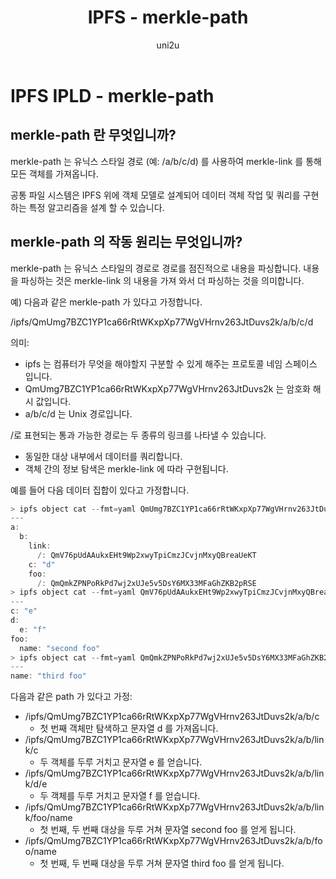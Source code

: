 ﻿---
layout: post
title: "IPFS - merkle-path"
categories:
  - IPFS_Review
tags:
  - IPFS_merkel_path
lang: ko
author: "uni2u"
meta: "Springfield"
---

# IPFS IPLD - merkle-path

## merkle-path 란 무엇입니까?

merkle-path 는 유닉스 스타일 경로 (예: /a/b/c/d) 를 사용하여 merkle-link 를 통해 모든 객체를 가져옵니다.

공통 파일 시스템은 IPFS 위에 객체 모델로 설계되어 데이터 객체 작업 및 쿼리를 구현하는 특정 알고리즘을 설계 할 수 있습니다.

## merkle-path 의 작동 원리는 무엇입니까?

merkle-path 는 유닉스 스타일의 경로로 경로를 점진적으로 내용을 파싱합니다. 내용을 파싱하는 것은 merkle-link 의 내용을 가져 와서 더 파싱하는 것을 의미합니다.

예) 다음과 같은 merkle-path 가 있다고 가정합니다.

/ipfs/QmUmg7BZC1YP1ca66rRtWKxpXp77WgVHrnv263JtDuvs2k/a/b/c/d

의미:

- ipfs 는 컴퓨터가 무엇을 해야할지 구분할 수 있게 해주는 프로토콜 네임 스페이스 입니다.
- QmUmg7BZC1YP1ca66rRtWKxpXp77WgVHrnv263JtDuvs2k 는 암호화 해시 값입니다.
- a/b/c/d 는 Unix 경로입니다.

/로 표현되는 통과 가능한 경로는 두 종류의 링크를 나타낼 수 있습니다.

- 동일한 대상 내부에서 데이터를 쿼리합니다.
- 객체 간의 정보 탐색은 merkle-link 에 따라 구현됩니다.

예를 들어 다음 데이터 집합이 있다고 가정합니다.

```go
> ipfs object cat --fmt=yaml QmUmg7BZC1YP1ca66rRtWKxpXp77WgVHrnv263JtDuvs2k
---
a:
  b:
    link:
      /: QmV76pUdAAukxEHt9Wp2xwyTpiCmzJCvjnMxyQBreaUeKT
    c: "d"
    foo:
      /: QmQmkZPNPoRkPd7wj2xUJe5v5DsY6MX33MFaGhZKB2pRSE
> ipfs object cat --fmt=yaml QmV76pUdAAukxEHt9Wp2xwyTpiCmzJCvjnMxyQBreaUeKT
---
c: "e"
d:
  e: "f"
foo:
  name: "second foo"
> ipfs object cat --fmt=yaml QmQmkZPNPoRkPd7wj2xUJe5v5DsY6MX33MFaGhZKB2pRSE
---
name: "third foo"
```

다음과 같은 path 가 있다고 가정:

- /ipfs/QmUmg7BZC1YP1ca66rRtWKxpXp77WgVHrnv263JtDuvs2k/a/b/c
  - 첫 번째 객체만 탐색하고 문자열 d 를 가져옵니다.
- /ipfs/QmUmg7BZC1YP1ca66rRtWKxpXp77WgVHrnv263JtDuvs2k/a/b/link/c
  - 두 객체를 두루 거치고 문자열 e 를 얻습니다.
- /ipfs/QmUmg7BZC1YP1ca66rRtWKxpXp77WgVHrnv263JtDuvs2k/a/b/link/d/e
  - 두 객체를 두루 거치고 문자열 f 를 얻습니다.
- /ipfs/QmUmg7BZC1YP1ca66rRtWKxpXp77WgVHrnv263JtDuvs2k/a/b/link/foo/name
  - 첫 번째, 두 번째 대상을 두루 거쳐 문자열 second foo 를 얻게 됩니다.
- /ipfs/QmUmg7BZC1YP1ca66rRtWKxpXp77WgVHrnv263JtDuvs2k/a/b/foo/name
  - 첫 번째, 두 번째 대상을 두루 거쳐 문자열 third foo 를 얻게 됩니다.
